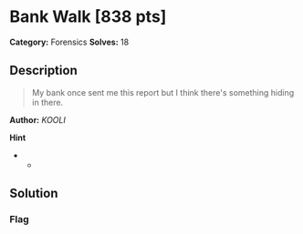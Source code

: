 # Bank Walk [838 pts]

**Category:** Forensics
**Solves:** 18

## Description
>My bank once sent me this report but I think there's something hiding in there.

**Author:** *_KOOLI_*

**Hint**
* -

## Solution

### Flag

